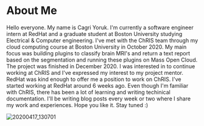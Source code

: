 # About Me

Hello everyone. My name is Cagri Yoruk. I'm currently a software engineer intern at RedHat and a graduate student at Boston University studying Electrical & Computer engineering. I've met with the ChRIS team through my cloud computing course at Boston University in October 2020. My main focus was building plugins to classify brain MRI's and return a text report based on the segmentation and running these plugins on Mass Open Cloud. The project was finished in December 2020. I was interested in to continue working at ChRIS and I've expressed my interest to my project mentor. RedHat was kind enough to offer me a position to work on ChRIS. I've started working at RedHat around 6 weeks ago. Even though I'm familiar with ChRIS, there has been a lot of learning and writing techinical documentation. I'll be writing blog posts every week or two where I share my work and experiences. Hope you like it. Stay tuned :)

![20200417_130701](https://user-images.githubusercontent.com/55101879/111505549-1e7a4e80-871f-11eb-9612-1a758a9bc2f5.jpg)

